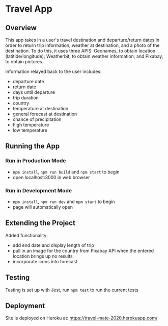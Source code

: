 # Travel App

## Overview

This app takes in a user's travel destination and departure/return dates in order to return trip information, weather at destination, and a photo of the destination.  To do this, it uses three APIS: Geonames, to obtain location (latitide/longitude); Weatherbit, to obtain weather information; and Pixabay, to obtain pictures.

Information relayed back to the user includes:
  - departure date
  - return date
  - days until departure
  - trip duration
  - country
  - temperature at destination
  - general forecast at destination
  - chance of precipitation
  - high temperature
  - low temperature

## Running the App

### Run in Production Mode

  - `npm install`, `npm run build` and `npm start` to begin
  - open localhost:3000 in web browser

### Run in Development Mode

  - `npm install`, `npm run dev` and `npm start` to begin
  - page will automatically open

## Extending the Project

Added functionality:
  - add end date and display length of trip
  - pull in an image for the country from Pixabay API when the entered location brings up no results
  - incorporate icons into forecast

## Testing

Testing is set up with Jest, run `npm test` to run the current tests

## Deployment

Site is deployed on Heroku at: https://travel-mate-2020.herokuapp.com/
